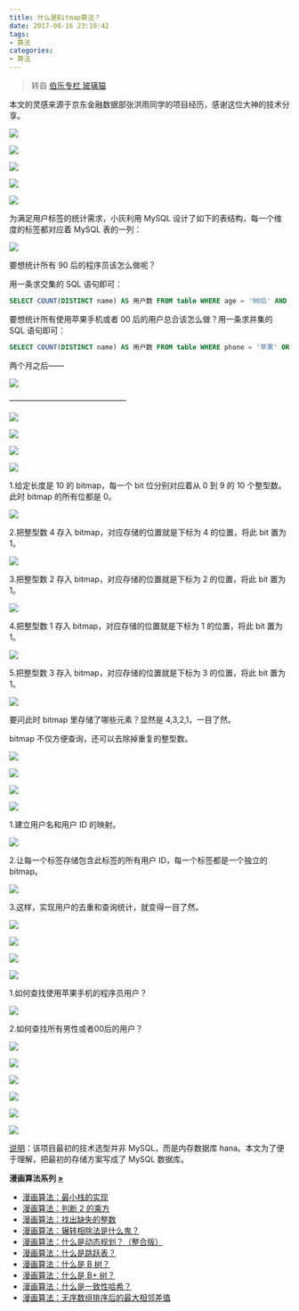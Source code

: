 ```yaml
---
title: 什么是Bitmap算法？
date: 2017-08-16 23:10:42
tags:
- 算法
categories:
- 算法
---
```


> 转自 [伯乐专栏 玻璃猫](https://mp.weixin.qq.com/s?__biz=MjM5OTA1MDUyMA==&mid=2655438893&idx=2&sn=42383086a358b718d7de569c42b5fbf8&chksm=bd73045a8a048d4c4237d362d7007889740f4b75de565325ee28aeba183380e3e03d1dce37b8&mpshare=1&scene=23&srcid=0817azlyj8TR6xsyxW0KNolG##)

本文的灵感来源于京东金融数据部张洪雨同学的项目经历，感谢这位大神的技术分享。

![](//www.fanhaobai.com/2017/08/bitmap/e897a05e-90c5-442f-8700-b07650c5bb79.png)<!--more-->

![](//www.fanhaobai.com/2017/08/bitmap/de158ff0-a75a-4742-890f-7f8fa54e8429.jpg)

![](//www.fanhaobai.com/2017/08/bitmap/b94d2ee6-08b8-46bb-bc14-648d25f3d1b0.jpg)

![](//www.fanhaobai.com/2017/08/bitmap/2ecb7934-8521-4b03-a13d-27a884d2cb18.jpg)

![](//www.fanhaobai.com/2017/08/bitmap/f9dc49b3-503c-427e-8256-7db81b39466f.jpg)

为满足用户标签的统计需求，小灰利用 MySQL 设计了如下的表结构，每一个维度的标签都对应着 MySQL 表的一列：

![](//www.fanhaobai.com/2017/08/bitmap/98132f45-baeb-4317-823f-28994b6a1b53.jpg)

要想统计所有 90 后的程序员该怎么做呢？

用一条求交集的 SQL 语句即可：

```SQL
SELECT COUNT(DISTINCT name) AS 用户数 FROM table WHERE age = '90后' AND occupation = '程序员'
```

要想统计所有使用苹果手机或者 00 后的用户总合该怎么做？用一条求并集的 SQL 语句即可：

```SQL
SELECT COUNT(DISTINCT name) AS 用户数 FROM table WHERE phone = '苹果' OR age = '00后'
```

两个月之后——

![](//www.fanhaobai.com/2017/08/bitmap/57833b05-cf4c-4f30-8ff2-a5c5f3682139.jpg)

———————————————

![](//www.fanhaobai.com/2017/08/bitmap/f0c74969-652b-4fa2-b980-fc4f5f99c61d.jpg)

![](//www.fanhaobai.com/2017/08/bitmap/b94201a7-beaf-4613-beda-f7a3674f5228.jpg)

![](//www.fanhaobai.com/2017/08/bitmap/bf6bf8d3-3801-4fca-b229-8cc83ea5ba81.jpg)

![](//www.fanhaobai.com/2017/08/bitmap/bf0f2d59-b0de-4f96-b598-ffccb8677758.jpg)

1.给定长度是 10 的 bitmap，每一个 bit 位分别对应着从 0 到 9 的 10 个整型数。此时 bitmap 的所有位都是 0。

![](//www.fanhaobai.com/2017/08/bitmap/5ad4199b-e5d1-45f9-9657-98f2f2c34960.png)

2.把整型数 4 存入 bitmap，对应存储的位置就是下标为 4 的位置，将此 bit 置为 1。

![](//www.fanhaobai.com/2017/08/bitmap/2f3a90c8-afe8-4d5c-995a-d064ac1f5336.png)

3.把整型数 2 存入 bitmap，对应存储的位置就是下标为 2 的位置，将此 bit 置为 1。

![](//www.fanhaobai.com/2017/08/bitmap/fc1939b6-a486-4998-9507-c3e5825bce9a.png)

4.把整型数 1 存入 bitmap，对应存储的位置就是下标为 1 的位置，将此 bit 置为 1。

![](//www.fanhaobai.com/2017/08/bitmap/eda83296-8ff6-4558-975c-a73860cccc54.png)

5.把整型数 3 存入 bitmap，对应存储的位置就是下标为 3 的位置，将此 bit 置为 1。

![](//www.fanhaobai.com/2017/08/bitmap/f4079a06-d308-4f25-ad37-46f2d1baf851.png)

要问此时 bitmap 里存储了哪些元素？显然是 4,3,2,1，一目了然。

bitmap 不仅方便查询，还可以去除掉重复的整型数。

![](//www.fanhaobai.com/2017/08/bitmap/92401d1b-02ac-446f-908e-3057fa9c7fd4.jpg)

![](//www.fanhaobai.com/2017/08/bitmap/8be164ef-9f6a-4a56-8a5d-53b417c9310a.jpg)

![](//www.fanhaobai.com/2017/08/bitmap/3933f7cb-934c-42e7-8fc7-989b3e021010.jpg)

![](//www.fanhaobai.com/2017/08/bitmap/e0e6f586-03ce-4d11-a390-34ff3c25400b.jpg)

1.建立用户名和用户 ID 的映射。

![](//www.fanhaobai.com/2017/08/bitmap/a134be42-9acb-41c6-bc80-469b86de8ba0.png)

2.让每一个标签存储包含此标签的所有用户 ID，每一个标签都是一个独立的 bitmap。

![](//www.fanhaobai.com/2017/08/bitmap/1dbec168-cbf6-4b42-bb56-ca143f559d06.jpg)

3.这样，实现用户的去重和查询统计，就变得一目了然。

![](//www.fanhaobai.com/2017/08/bitmap/3c423c70-2ed7-4cc4-a6fa-ce56bf285a5b.jpg)


![](//www.fanhaobai.com/2017/08/bitmap/63f0f0a2-22e4-49dd-bcec-47e43fc69787.jpg)

![](//www.fanhaobai.com/2017/08/bitmap/1da4242d-018f-4cf4-82c3-e3421b4cf003.jpg)

![](//www.fanhaobai.com/2017/08/bitmap/a9997194-b4d8-4cf5-bb3e-33a68229729b.jpg)

1.如何查找使用苹果手机的程序员用户？

![](//www.fanhaobai.com/2017/08/bitmap/d68e8fa2-433a-47dc-8aed-ff1b993cf082.png)

2.如何查找所有男性或者00后的用户？

![](//www.fanhaobai.com/2017/08/bitmap/45ef8692-b1d3-4b4b-a6ed-dbe105fb3f97.png)

![](//www.fanhaobai.com/2017/08/bitmap/97c98774-03b3-47ed-852c-71d1a546a65c.jpg)

![](//www.fanhaobai.com/2017/08/bitmap/d14eff84-5eb1-4268-87ae-4776c66af4a5.jpg)

![](//www.fanhaobai.com/2017/08/bitmap/1605c694-bf55-4500-9531-9832df13b082.jpg)

![](//www.fanhaobai.com/2017/08/bitmap/24836d0b-efb2-450f-9307-d078722e2c72.jpg)

![](//www.fanhaobai.com/2017/08/bitmap/e72e268a-facd-4480-85be-c779db24ee74.jpg)

[说明](#)：该项目最初的技术选型并非 MySQL，而是内存数据库 hana。本文为了便于理解，把最初的存储方案写成了 MySQL 数据库。

<strong>漫画算法系列 [»](#)</strong>

* [漫画算法：最小栈的实现](http://mp.weixin.qq.com/s?__biz=MzI1MTIzMzI2MA==&mid=2650560419&idx=1&sn=535073d4d69cf7fc45074ccb8c25ba1e&chksm=f1fee120c68968367597137515f21ef8d7a8ab68c9f4fce051dae5f2631afdc48ec11a30dd0e&scene=21#wechat_redirect)
* [漫画算法：判断 2 的乘方](http://mp.weixin.qq.com/s?__biz=MzI1MTIzMzI2MA==&mid=2650560448&idx=1&sn=b4ca3d01a438fac78be4077f270974ca&chksm=f1fee143c6896855179eff005164be47c7c662d4c8badf571a79c4acd9e2aca9fd84839ca093&scene=21#wechat_redirect)
* [漫画算法：找出缺失的整数](http://mp.weixin.qq.com/s?__biz=MzI1MTIzMzI2MA==&mid=2650560411&idx=1&sn=2e655df46f082a50a4657a40f292d63a&chksm=f1fee118c689680eba2b9ba965780387aeafd08a72eecb2c748eece85b77631b0a5511f2833b&scene=21#wechat_redirect)
* [漫画算法：辗转相除法是什么鬼？](http://mp.weixin.qq.com/s?__biz=MzI1MTIzMzI2MA==&mid=2650560408&idx=1&sn=db553ce9deedf38c44841e16cb095d2e&chksm=f1fee11bc689680d83ff71d40dc191ee9899b8e5ef4bf9b98001ebb4daf13059a5961586ea1a&scene=21#wechat_redirect)
* [漫画算法：什么是动态规划？（整合版）](http://mp.weixin.qq.com/s?__biz=MzI1MTIzMzI2MA==&mid=2650561168&idx=1&sn=9d1c6f7ba6d651c75399c4aa5254a7d8&chksm=f1feec13c6896505f7886d9455278ad39749d377a63908c59c1fdceb11241e577ff6d66931e4&scene=21#wechat_redirect)
* [漫画算法：什么是跳跃表？](http://mp.weixin.qq.com/s?__biz=MzI1MTIzMzI2MA==&mid=2650561205&idx=1&sn=3c4feb6339e00e13bdd8cc6a11eb0304&chksm=f1feec36c689652085b1b89acd6ca07316140f1c7478249e4b251c204b6cf3a5bb276b0275be&scene=21#wechat_redirect)
* [漫画算法：什么是 B 树？](http://mp.weixin.qq.com/s?__biz=MzI1MTIzMzI2MA==&mid=2650561220&idx=1&sn=2a6d8a0290f967027b1d54456f586405&chksm=f1feec47c689655113fa65f7911a1f59bbd994030ad685152b30e53d643049f969eefaa13058&scene=21#wechat_redirect)
* [漫画算法：什么是 B+ 树？](http://mp.weixin.qq.com/s?__biz=MzI1MTIzMzI2MA==&mid=2650561244&idx=1&sn=df3abafd3aa2f5a3abfe507bfc26982f&chksm=f1feec5fc6896549f89cbb82ee3d8010c63da76814030b285fa29322795de512ccca207064ee&scene=21#wechat_redirect)
* [漫画算法：什么是一致性哈希？](http://mp.weixin.qq.com/s?__biz=MzI1MTIzMzI2MA==&mid=2650561254&idx=1&sn=7500e3e54a573b19ce2fbfa0a82f2b13&chksm=f1feec65c689657386c8913f819bb5253bece3bd56f7fcc725201c925723e2fbc5bfcb962b9c&scene=21#wechat_redirect)
* [漫画算法：无序数组排序后的最大相邻差值](http://mp.weixin.qq.com/s?__biz=MzI1MTIzMzI2MA==&mid=2650560503&idx=1&sn=461c62e9c88fb6fbd30a0a4a59bce76f&chksm=f1fee174c68968628afbcdc7fdbba04daef811dd94de94bf90a6a4e0b907d1b67638eaabe2ff&scene=21#wechat_redirect)
